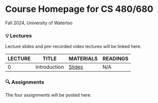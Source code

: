 # Course Homepage for CS 480/680
Fall 2024, University of Waterloo

### :bulb: Lectures
Lecture slides and pre-recorded video lectures will be linked here.

| LECTURE    | TITLE             | MATERIALS      |  READINGS |
| ---------- | ----------------- |--------------- | --------- |
| 0          | Introduction      | [Slides](lectures/00_introduction.pdf) | N/A       |


### :mag: Assignments
The four assignments will be posted here.

